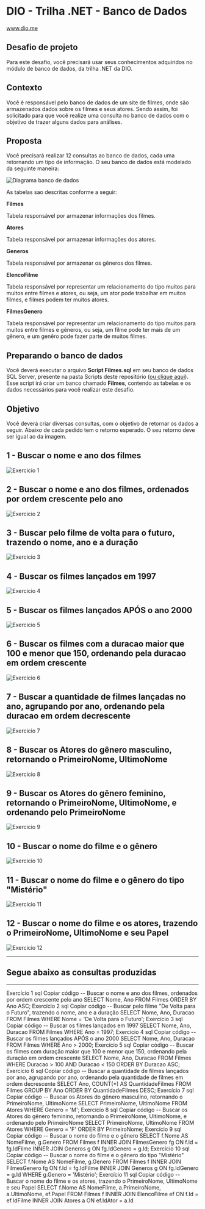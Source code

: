 # DIO - Trilha .NET - Banco de Dados
www.dio.me

## Desafio de projeto
Para este desafio, você precisará usar seus conhecimentos adquiridos no módulo de banco de dados, da trilha .NET da DIO.

## Contexto
Você é responsável pelo banco de dados de um site de filmes, onde são armazenados dados sobre os filmes e seus atores. Sendo assim, foi solicitado para que você realize uma consulta no banco de dados com o objetivo de trazer alguns dados para análises.

## Proposta
Você precisará realizar 12 consultas ao banco de dados, cada uma retornando um tipo de informação.
O seu banco de dados está modelado da seguinte maneira:

![Diagrama banco de dados](Imagens/diagrama.png)

As tabelas sao descritas conforme a seguir:

**Filmes**

Tabela responsável por armazenar informações dos filmes.

**Atores**

Tabela responsável por armazenar informações dos atores.

**Generos**

Tabela responsável por armazenar os gêneros dos filmes.

**ElencoFilme**

Tabela responsável por representar um relacionamento do tipo muitos para muitos entre filmes e atores, ou seja, um ator pode trabalhar em muitos filmes, e filmes
podem ter muitos atores.

**FilmesGenero**

Tabela responsável por representar um relacionamento do tipo muitos para muitos entre filmes e gêneros, ou seja, um filme pode ter mais de um gênero, e um genêro pode fazer parte de muitos filmes.

## Preparando o banco de dados
Você deverá executar o arquivo **Script Filmes.sql** em seu banco de dados SQL Server, presente na pasta Scripts deste repositório ([ou clique aqui](Script%20Filmes.sql)). Esse script irá criar um banco chamado **Filmes**, contendo as tabelas e os dados necessários para você realizar este desafio.

## Objetivo
Você deverá criar diversas consultas, com o objetivo de retornar os dados a seguir. Abaixo de cada pedido tem o retorno esperado. O seu retorno deve ser igual ao da imagem.

## 1 - Buscar o nome e ano dos filmes

![Exercicio 1](Imagens/1.png)

## 2 - Buscar o nome e ano dos filmes, ordenados por ordem crescente pelo ano

![Exercicio 2](Imagens/2.png)

## 3 - Buscar pelo filme de volta para o futuro, trazendo o nome, ano e a duração

![Exercicio 3](Imagens/3.png)

## 4 - Buscar os filmes lançados em 1997

![Exercicio 4](Imagens/4.png)

## 5 - Buscar os filmes lançados APÓS o ano 2000

![Exercicio 5](Imagens/5.png)

## 6 - Buscar os filmes com a duracao maior que 100 e menor que 150, ordenando pela duracao em ordem crescente

![Exercicio 6](Imagens/6.png)

## 7 - Buscar a quantidade de filmes lançadas no ano, agrupando por ano, ordenando pela duracao em ordem decrescente

![Exercicio 7](Imagens/7.png)

## 8 - Buscar os Atores do gênero masculino, retornando o PrimeiroNome, UltimoNome

![Exercicio 8](Imagens/8.png)

## 9 - Buscar os Atores do gênero feminino, retornando o PrimeiroNome, UltimoNome, e ordenando pelo PrimeiroNome

![Exercicio 9](Imagens/9.png)

## 10 - Buscar o nome do filme e o gênero

![Exercicio 10](Imagens/10.png)

## 11 - Buscar o nome do filme e o gênero do tipo "Mistério"

![Exercicio 11](Imagens/11.png)

## 12 - Buscar o nome do filme e os atores, trazendo o PrimeiroNome, UltimoNome e seu Papel

![Exercicio 12](Imagens/12.png)


---
## Segue abaixo as consultas produzidas
---

Exercício 1
sql
Copiar código
-- Buscar o nome e ano dos filmes, ordenados por ordem crescente pelo ano
SELECT Nome, Ano
FROM Filmes
ORDER BY Ano ASC;
Exercício 2
sql
Copiar código
-- Buscar pelo filme "De Volta para o Futuro", trazendo o nome, ano e a duração
SELECT Nome, Ano, Duracao
FROM Filmes
WHERE Nome = 'De Volta para o Futuro';
Exercício 3
sql
Copiar código
-- Buscar os filmes lançados em 1997
SELECT Nome, Ano, Duracao
FROM Filmes
WHERE Ano = 1997;
Exercício 4
sql
Copiar código
-- Buscar os filmes lançados APÓS o ano 2000
SELECT Nome, Ano, Duracao
FROM Filmes
WHERE Ano > 2000;
Exercício 5
sql
Copiar código
-- Buscar os filmes com duração maior que 100 e menor que 150, ordenando pela duração em ordem crescente
SELECT Nome, Ano, Duracao
FROM Filmes
WHERE Duracao > 100 AND Duracao < 150
ORDER BY Duracao ASC;
Exercício 6
sql
Copiar código
-- Buscar a quantidade de filmes lançados por ano, agrupando por ano, ordenando pela quantidade de filmes em ordem decrescente
SELECT Ano, COUNT(*) AS QuantidadeFilmes
FROM Filmes
GROUP BY Ano
ORDER BY QuantidadeFilmes DESC;
Exercício 7
sql
Copiar código
-- Buscar os Atores do gênero masculino, retornando o PrimeiroNome, UltimoNome
SELECT PrimeiroNome, UltimoNome
FROM Atores
WHERE Genero = 'M';
Exercício 8
sql
Copiar código
-- Buscar os Atores do gênero feminino, retornando o PrimeiroNome, UltimoNome, e ordenando pelo PrimeiroNome
SELECT PrimeiroNome, UltimoNome
FROM Atores
WHERE Genero = 'F'
ORDER BY PrimeiroNome;
Exercício 9
sql
Copiar código
-- Buscar o nome do filme e o gênero
SELECT f.Nome AS NomeFilme, g.Genero
FROM Filmes f
INNER JOIN FilmesGenero fg ON f.Id = fg.IdFilme
INNER JOIN Generos g ON fg.IdGenero = g.Id;
Exercício 10
sql
Copiar código
-- Buscar o nome do filme e o gênero do tipo "Mistério"
SELECT f.Nome AS NomeFilme, g.Genero
FROM Filmes f
INNER JOIN FilmesGenero fg ON f.Id = fg.IdFilme
INNER JOIN Generos g ON fg.IdGenero = g.Id
WHERE g.Genero = 'Mistério';
Exercício 11
sql
Copiar código
-- Buscar o nome do filme e os atores, trazendo o PrimeiroNome, UltimoNome e seu Papel
SELECT f.Nome AS NomeFilme, a.PrimeiroNome, a.UltimoNome, ef.Papel
FROM Filmes f
INNER JOIN ElencoFilme ef ON f.Id = ef.IdFilme
INNER JOIN Atores a ON ef.IdAtor = a.Id
